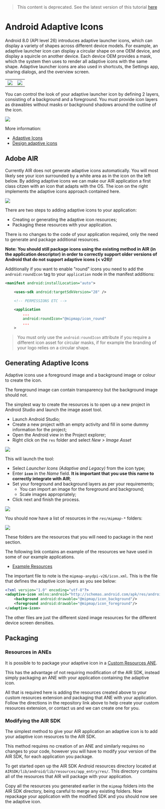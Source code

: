 >
> This content is deprecated. See the latest version of this tutorial [here](https://docs.airnativeextensions.com/docs/tutorials/android-adaptive-icons)
> 

# Android Adaptive Icons


Android 8.0 (API level 26) introduces adaptive launcher icons, which can display a variety of shapes across different device models. For example, an adaptive launcher icon can display a circular shape on one OEM device, and display a squircle on another device. Each device OEM provides a mask, which the system then uses to render all adaptive icons with the same shape. Adaptive launcher icons are also used in shortcuts, the Settings app, sharing dialogs, and the overview screen.


| | |
| --- | --- | 
| ![](images/NB_Icon_Mask_Shapes_Ext_01.gif) | ![](images/NB_Icon_Mask_Shapes_Ext_02.gif) |


You can control the look of your adaptive launcher icon by defining 2 layers, consisting of a background and a foreground. You must provide icon layers as drawables without masks or background shadows around the outline of the icon.


![](images/NB_Icon_Layers_3D_03_ext.gif)


More information:
- [Adaptive Icons](https://developer.android.com/guide/practices/ui_guidelines/icon_design_adaptive)
- [Design adaptive icons](https://medium.com/google-design/designing-adaptive-icons-515af294c783)



## Adobe AIR

Currently AIR does not generate adaptive icons automatically. You will most likely see your icon surrounded by a white area as in the icon on the left below. By adding adaptive icons we can make our AIR application a first class citzen with an icon that adapts with the OS. The icon on the right implements the adaptive icons approach contained here.

![](images/android-adaptive-icons.png)



There are two steps to adding adaptive icons to your application:

- Creating or generating the adaptive icon resources;
- Packaging these resources with your application.

There is no changes to the code of your application required, only the need to generate and package additional resources.


**Note: You should still package icons using the existing method in AIR (in the application descriptor) in order to correctly support older versions of Android that do not support adaptive icons (< v26)!**



Additionally if you want to enable "round" icons you need to add the `android:roundIcon` tag to your `application` node in the manifest additions:


```xml
<manifest android:installLocation="auto">

    <uses-sdk android:targetSdkVersion="28" />

    <!-- PERMISSIONS ETC -->

    <application 
        ...
        android:roundIcon="@mipmap/icon_round" 
        ...
    >

```

>
> You must only use the `android:roundIcon` attribute if you require a different icon asset for circular masks, if for example the branding of your logo relies on a circular shape.
>


## Generating Adaptive Icons

Adaptive icons use a foreground image and a background image or colour to create the icon.

The foreground image can contain transparency but the background image should not. 


The simplest way to create the resources is to open up a new project in Android Studio and launch the image asset tool.

- Launch Android Studio;
- Create a new project with an empty activity and fill in some dummy information for the project;
- Open the Android view in the Project explorer;
- Right click on the `res` folder and select *New > Image Asset*

![](images/android-adaptive-icons-launchimageassettool.png)


 
This will launch the tool:

- Select *Launcher Icons (Adaptive and Legacy)* from the icon type;
- Enter **`icon`** in the *Name* field. **It is important that you use this name to correctly integrate with AIR**;
- Set your foreground and background layers as per your requirements;
    - You can import an image for the foreground and background;
    - Scale images appropriately;
- Click next and finish the process.

![](images/android-adaptive-icons-imageassettool.png)


You should now have a list of resources in the *`res/mipmap-*`* folders:

![](images/android-adaptive-icons-resources.png)

These folders are the resources that you will need to package in the next section.

The following link contains an example of the resources we have used in some of our example applications.

- [Example Resources](resources/android/adaptive-icons-example-resources.zip)

The important file to note is the `mipmap-anydpi-v26/icon.xml`. This is the file that defines the adaptive icon layers as you see below:

```xml
<?xml version="1.0" encoding="utf-8"?>
<adaptive-icon xmlns:android="http://schemas.android.com/apk/res/android">
    <background android:drawable="@mipmap/icon_background"/>
    <foreground android:drawable="@mipmap/icon_foreground"/>
</adaptive-icon>
```

The other files are just the different sized image resources for the different device screen densities.






## Packaging 

### Resources in ANEs 

It is possible to to package your adaptive icon in a [Custom Resources ANE](https://github.com/distriqt/ANE-CustomResources). 

This has the advantage of not requiring modification of the AIR SDK, instead simply packaging an ANE with your application containing the adaptive icon. 

All that is required here is adding the resources created above to your custom resources extension and packaging that ANE with your application. Follow the directions in the repository link above to help create your custom resources extension, or contact us and we can create one for you.



### Modifying the AIR SDK

The simplest method to give your AIR application an adaptive icon is to add your adaptive icon resources to the AIR SDK.

This method requires no creation of an ANE and similarly requires no changes to your code, however you will have to modify your version of the AIR SDK, for each application you package.

To get started open up the AIR SDK Android resources directory located at `AIRSDK/lib/android/lib/resources/app_entry/res/`. This directory contains all of the resources that AIR will package with your application.

Copy all the resources you generated earlier in the `mipmap` folders into the AIR SDK directory, being careful to merge any existing folders. Now repackage your application with the modified SDK and you should now see the adaptive icon.
